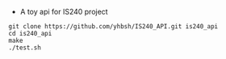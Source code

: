 - A toy api for IS240 project

```console
git clone https://github.com/yhbsh/IS240_API.git is240_api
cd is240_api
make
./test.sh
```
